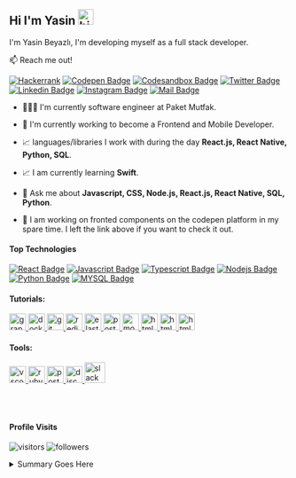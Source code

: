 ## Hi I'm Yasin <img src="https://user-images.githubusercontent.com/1303154/88677602-1635ba80-d120-11ea-84d8-d263ba5fc3c0.gif" width="28px" alt="hi">

I'm Yasin Beyazlı, I'm developing myself as a full stack developer. 

:mailbox: Reach me out!

[![Hackerrank](https://img.shields.io/badge/-Hackerrank-2EC866?style=for-the-badge&logo=HackerRank&logoColor=white)](https://www.hackerrank.com/yasinbeyazli)
[![Codepen Badge](https://img.shields.io/badge/Codepen-000000?style=for-the-badge&logo=codepen&logoColor=white)](https://codepen.io/yasinbeyazli)
[![Codesandbox Badge](https://img.shields.io/badge/Codesandbox-000000?style=for-the-badge&logo=CodeSandbox&logoColor=white)](https://codesandbox.io/u/Yasin%20Beyazli)
[![Twitter Badge](https://img.shields.io/badge/Twitter-1DA1F2?style=for-the-badge&logo=twitter&logoColor=white)](https://twitter.com/beyazl_yasin) 
[![Linkedin Badge](https://img.shields.io/badge/LinkedIn-0077B5?style=for-the-badge&logo=linkedin&logoColor=white)](https://www.linkedin.com/in/yasinbeyazli/) 
[![Instagram Badge](https://img.shields.io/badge/Instagram-E4405F?style=for-the-badge&logo=instagram&logoColor=white)](https://instagram.com/yasin_beyazli) 
[![Mail Badge](https://img.shields.io/badge/Gmail-D14836?style=for-the-badge&logo=gmail&logoColor=white)](mailto:yasinbeyazli29@gmail.com)

- 🧑🏻‍💻 I'm currently software engineer at Paket Mutfak.

- 🔭 I'm currently working to become a Frontend and Mobile Developer.

- 📈 languages/libraries I work with during the day **React.js, React Native, Python, SQL**.

- 📈 I am currently learning **Swift**.

- 💬 Ask me about **Javascript, CSS, Node.js, React.js, React Native, SQL, Python**.

- 👀 I am working on fronted components on the codepen platform in my spare time. I left the link above if you want to check it out.

#### Top Technologies

[![React Badge](	https://img.shields.io/badge/React-20232A?style=for-the-badge&logo=react&logoColor=61DAFB)](https://tr.reactjs.org/) 
[![Javascript Badge](https://img.shields.io/badge/JavaScript-F7DF1E?style=for-the-badge&logo=javascript&logoColor=black)](https://www.javascript.com/)
[![Typescript Badge](https://img.shields.io/badge/TypeScript-007ACC?style=for-the-badge&logo=typescript&logoColor=white)](https://www.typescriptlang.org/) 
[![Nodejs Badge](https://img.shields.io/badge/Node.js-339933?style=for-the-badge&logo=nodedotjs&logoColor=white)](https://nodejs.org/en/) 
[![Python Badge](https://img.shields.io/badge/Python-3776AB?style=for-the-badge&logo=python&logoColor=white)](https://www.python.org/)
[![MYSQL Badge](https://img.shields.io/badge/MySQL-00000F?style=for-the-badge&logo=mysql&logoColor=white)](https://www.mysql.com/)

<h4 align="left">Tutorials:</h4>
<span>
<a href="https://graphql.org/" target="_blank"> <img src="https://www.vectorlogo.zone/logos/graphql/graphql-icon.svg" alt="graphQL" width="30" height="30"/> </a>
</span>
<span>
<a href="https://www.docker.com/" target="_blank"> <img src="https://www.vectorlogo.zone/logos/docker/docker-icon.svg" alt="docker" width="30" height="30"/> </a>
</span>
<span>
<a href="https://www.w3schools.com/GIT" target="_blank"> <img src="https://www.vectorlogo.zone/logos/git-scm/git-scm-icon.svg" alt="git" width="30" height="30"/> </a>
</span>
<span>
<a href="https://redis.io/" target="_blank"> <img src="https://www.vectorlogo.zone/logos/redis/redis-icon.svg" alt="redis" width="30" height="30"/> </a>
</span>
<span>
<a href="https://www.elastic.co/?ultron=B-Stack-Trials-EMEA-S-Exact&gambit=Stack-Core&blade=adwords-s&hulk=cpc&Device=c&thor=elasticsearch&gclid=CjwKCAjwxo6IBhBKEiwAXSYBszfaJfKG45UGCnUeixB0FpHLaqLR0xl22HA1of1hqbUDsAnJYN9OjBoCMiYQAvD_BwE" target="_blank"> <img src="https://www.vectorlogo.zone/logos/elastic/elastic-icon.svg" alt="elastic" width="30" height="30"/> </a>
</span>
<span>
<a href="https://www.postgresql.org/" target="_blank"> <img src="https://www.vectorlogo.zone/logos/postgresql/postgresql-icon.svg" alt="postgreSQL" width="30" height="30"/> </a>
</span>
<span>
<a href="https://www.mongodb.com/" target="_blank"> <img src="https://www.vectorlogo.zone/logos/mongodb/mongodb-icon.svg" alt="mongodb" width="30" height="30"/> </a>
</span>
<span>
<a href="https://www.w3schools.com/html/default.asp" target="_blank"> <img src="https://www.vectorlogo.zone/logos/w3_html5/w3_html5-icon.svg" alt="html" width="30" height="30"/> </a>
</span>
<span>
<a href="https://www.w3schools.com/css/default.asp" target="_blank"> <img src="https://www.vectorlogo.zone/logos/w3_css/w3_css-icon.svg" alt="html" width="30" height="30"/> </a>
</span>
<span>
<a href="https://getbootstrap.com/" target="_blank"> <img src="https://www.vectorlogo.zone/logos/getbootstrap/getbootstrap-icon.svg" alt="html" width="30" height="30"/> </a>
</span>

<br/>
<h4 align="left">Tools:</h4>

<a href="https://code.visualstudio.com/" target="_blank"> <img src="https://upload.wikimedia.org/wikipedia/commons/thumb/9/9a/Visual_Studio_Code_1.35_icon.svg/1024px-Visual_Studio_Code_1.35_icon.svg.png" alt="vscode" width="30" height="30"/> </a>
<a href="https://www.jetbrains.com/ruby/" target="_blank"> <img src="https://resources.jetbrains.com/storage/products/rubymine/img/meta/rubymine_logo_300x300.png" alt="rubymine" width="30" height="30"/> </a> 
<a href="https://postman.com" target="_blank"> <img src="https://www.vectorlogo.zone/logos/getpostman/getpostman-icon.svg" alt="postman" width="30" height="30"/> </a> 
<a href="https://discord.com/" target="_blank"> <img src="https://cdn4.iconfinder.com/data/icons/logos-and-brands/512/91_Discord_logo_logos-512.png" alt="discord" width="30" height="30"/> </a> 
<a href="https://slack.com/intl/en-tr/" target="_blank"> <img src="https://cdn.brandfolder.io/5H442O3W/as/pl546j-7le8zk-4nzzs1/Slack_Mark_Web.png" alt="slack" width="37" height="37"/> </a>



<br />
<br />

#### Profile Visits 

![visitors](https://komarev.com/ghpvc/?username=ysnbyzli&color=blue) 
![followers](https://img.shields.io/github/followers/ysnbyzli.svg?style=social&label=Follow&maxAge=2592000)


<details>
 <summary>Summary Goes Here</summary>

### Coding Stats
<!--START_SECTION:waka-->

```text
From: 31 January 2023 - To: 07 February 2023

TypeScript         13 hrs 39 mins  ██████████████████░░░░░░░   72.35 %
Python             2 hrs 30 mins   ███▒░░░░░░░░░░░░░░░░░░░░░   13.29 %
SQL                1 hr 55 mins    ██▓░░░░░░░░░░░░░░░░░░░░░░   10.18 %
JavaScript         40 mins         █░░░░░░░░░░░░░░░░░░░░░░░░   03.56 %
Markdown           5 mins          ░░░░░░░░░░░░░░░░░░░░░░░░░   00.48 %
Bash               0 secs          ░░░░░░░░░░░░░░░░░░░░░░░░░   00.06 %
```

<!--END_SECTION:waka-->


 #### Github Stats

![yasinbyzli's github stats](https://github-readme-stats.vercel.app/api?username=ysnbyzli&count_private=true&theme=tokyonight&hide=contribs,prs)

</details>

